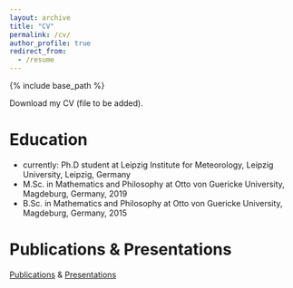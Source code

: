 ```yaml
---
layout: archive
title: "CV"
permalink: /cv/
author_profile: true
redirect_from:
  - /resume
---
```


{% include base_path %}

Download my CV (file to be added).

Education
======
* currently: Ph.D student at Leipzig Institute for Meteorology, Leipzig University, Leipzig, Germany
* M.Sc. in Mathematics and Philosophy at Otto von Guericke University, Magdeburg, Germany, 2019
* B.Sc. in Mathematics and Philosophy at Otto von Guericke University, Magdeburg, Germany, 2015

Publications & Presentations
======
[Publications](https://felix-mue.github.io/publications/) & [Presentations](https://felix-mue.github.io/presentations/)
